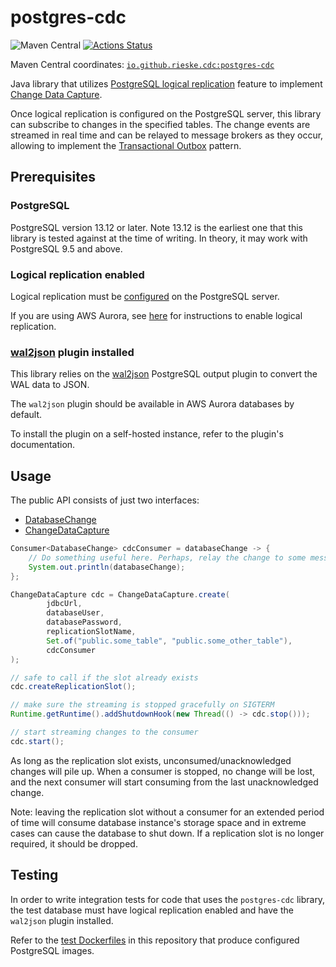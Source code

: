 # postgres-cdc

![Maven Central](https://img.shields.io/maven-central/v/io.github.rieske.cdc/postgres-cdc)
[![Actions Status](https://github.com/rieske/postgres-cdc/workflows/master/badge.svg)](https://github.com/rieske/postgres-cdc/actions)

Maven Central coordinates: [`io.github.rieske.cdc:postgres-cdc`](https://mvnrepository.com/artifact/io.github.rieske.cdc/postgres-cdc)

Java library that utilizes [PostgreSQL logical replication](https://www.postgresql.org/docs/current/logical-replication.html)
feature to implement [Change Data Capture](https://en.wikipedia.org/wiki/Change_data_capture).

Once logical replication is configured on the PostgreSQL server, this library can subscribe to changes
in the specified tables.
The change events are streamed in real time and can be relayed to message brokers
as they occur, allowing to implement the [Transactional Outbox](https://microservices.io/patterns/data/transactional-outbox.html)
pattern.

## Prerequisites

### PostgreSQL

PostgreSQL version 13.12 or later.
Note 13.12 is the earliest one that this library is tested against at the time of writing.
In theory, it may work with PostgreSQL 9.5 and above.

### Logical replication enabled

Logical replication must be [configured](https://www.postgresql.org/docs/current/logical-replication-config.html#LOGICAL-REPLICATION-CONFIG-PUBLISHER)
on the PostgreSQL server.

If you are using AWS Aurora, see [here](https://docs.aws.amazon.com/AmazonRDS/latest/AuroraUserGuide/AuroraPostgreSQL.Replication.Logical.html#AuroraPostgreSQL.Replication.Logical.Configure)
for instructions to enable logical replication.

### [wal2json](https://github.com/eulerto/wal2json) plugin installed

This library relies on the [wal2json](https://github.com/eulerto/wal2json) PostgreSQL output plugin to convert the
WAL data to JSON.

The `wal2json` plugin should be available in AWS Aurora databases by default.

To install the plugin on a self-hosted instance, refer to the plugin's documentation.

## Usage

The public API consists of just two interfaces:
- [DatabaseChange](postgres-cdc/src/main/java/io/github/rieske/cdc/DatabaseChange.java)
- [ChangeDataCapture](postgres-cdc/src/main/java/io/github/rieske/cdc/ChangeDataCapture.java)

```java
Consumer<DatabaseChange> cdcConsumer = databaseChange -> {
    // Do something useful here. Perhaps, relay the change to some message broker.
    System.out.println(databaseChange);
};

ChangeDataCapture cdc = ChangeDataCapture.create(
        jdbcUrl,
        databaseUser,
        databasePassword,
        replicationSlotName,
        Set.of("public.some_table", "public.some_other_table"),
        cdcConsumer
);

// safe to call if the slot already exists
cdc.createReplicationSlot();

// make sure the streaming is stopped gracefully on SIGTERM
Runtime.getRuntime().addShutdownHook(new Thread(() -> cdc.stop()));

// start streaming changes to the consumer
cdc.start();
```

As long as the replication slot exists, unconsumed/unacknowledged changes will pile up.
When a consumer is stopped, no change will be lost, and the next consumer will start consuming
from the last unacknowledged change.

Note: leaving the replication slot without a consumer for an extended period of time will consume database
instance's storage space and in extreme cases can cause the database to shut down.
If a replication slot is no longer required, it should be dropped.

## Testing

In order to write integration tests for code that uses the `postgres-cdc` library, the test database
must have logical replication enabled and have the `wal2json` plugin installed.

Refer to the [test Dockerfiles](postgres-cdc/src/test/resources/postgres/) in this repository that produce configured PostgreSQL images.

